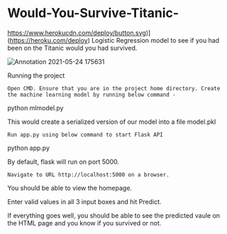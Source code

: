
# Would-You-Survive-Titanic-
https://www.herokucdn.com/deploy/button.svg)](https://heroku.com/deploy)
Logistic Regression model to see if you had been on the Titanic would you had survived.

![Annotation 2021-05-24 175631](https://user-images.githubusercontent.com/68852047/119347676-7aca9300-bcb9-11eb-957b-b622481212eb.png)


Running the project

    Open CMD. Ensure that you are in the project home directory. Create the machine learning model by running below command -

python mlmodel.py

This would create a serialized version of our model into a file model.pkl

    Run app.py using below command to start Flask API

python app.py

By default, flask will run on port 5000.

    Navigate to URL http://localhost:5000 on a browser.

You should be able to view the homepage.

Enter valid values in all 3 input boxes and hit Predict.

If everything goes well, you should be able to see the predicted vaule on the HTML page and you know if you survived or not.
